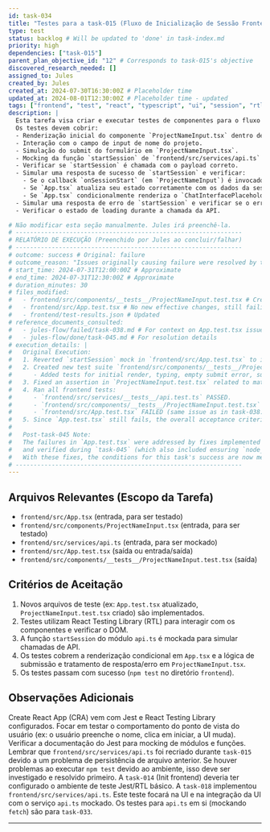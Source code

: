 ```yaml
---
id: task-034
title: "Testes para a task-015 (Fluxo de Inicialização de Sessão Frontend)"
type: test
status: backlog # Will be updated to 'done' in task-index.md
priority: high
dependencies: ["task-015"]
parent_plan_objective_id: "12" # Corresponds to task-015's objective
discovered_research_needed: []
assigned_to: Jules
created_by: Jules
created_at: 2024-07-30T16:30:00Z # Placeholder time
updated_at: 2024-08-01T12:30:00Z # Placeholder time - updated
tags: ["frontend", "test", "react", "typescript", "ui", "session", "rtl"]
description: |
  Esta tarefa visa criar e executar testes de componentes para o fluxo de inicialização de sessão implementado na `task-015`.
  Os testes devem cobrir:
  - Renderização inicial do componente `ProjectNameInput.tsx` dentro de `App.tsx`.
  - Interação com o campo de input de nome do projeto.
  - Simulação do submit do formulário em `ProjectNameInput.tsx`.
  - Mocking da função `startSession` de `frontend/src/services/api.ts` para controlar as respostas da API.
  - Verificar se `startSession` é chamada com o payload correto.
  - Simular uma resposta de sucesso de `startSession` e verificar:
    - Se o callback `onSessionStart` (em `ProjectNameInput`) é invocado.
    - Se `App.tsx` atualiza seu estado corretamente com os dados da sessão.
    - Se `App.tsx` condicionalmente renderiza o `ChatInterfacePlaceholder` (ou o componente de chat real se já disponível) após a inicialização da sessão.
  - Simular uma resposta de erro de `startSession` e verificar se o erro é exibido adequadamente no `ProjectNameInput.tsx`.
  - Verificar o estado de loading durante a chamada da API.

# Não modificar esta seção manualmente. Jules irá preenchê-la.
# ---------------------------------------------------------------
# RELATÓRIO DE EXECUÇÃO (Preenchido por Jules ao concluir/falhar)
# ---------------------------------------------------------------
# outcome: success # Original: failure
# outcome_reason: "Issues originally causing failure were resolved by task-043 and verified in task-045. Frontend tests related to App.test.tsx now pass." # Original: "Criterion 5 (All frontend tests pass) not met. `frontend/src/App.test.tsx` continues to fail on session initialization tests despite new tests for `ProjectNameInput.tsx` passing."
# start_time: 2024-07-31T12:00:00Z # Approximate
# end_time: 2024-07-31T12:30:00Z # Approximate
# duration_minutes: 30
# files_modified:
#   - frontend/src/components/__tests__/ProjectNameInput.test.tsx # Created and passed
#   - frontend/src/App.test.tsx # No new effective changes, still failing
#   - frontend/test-results.json # Updated
# reference_documents_consulted:
#   - jules-flow/failed/task-038.md # For context on App.test.tsx issues
#   - jules-flow/done/task-045.md # For resolution details
# execution_details: |
#   Original Execution:
#   1. Reverted `startSession` mock in `frontend/src/App.test.tsx` to its original async version.
#   2. Created new test suite `frontend/src/components/__tests__/ProjectNameInput.test.tsx`.
#      - Added tests for initial render, typing, empty submit error, successful submission (mocked API, callback), loading state, and API error display.
#   3. Fixed an assertion in `ProjectNameInput.test.tsx` related to matching error text.
#   4. Ran all frontend tests:
#      - `frontend/src/services/__tests__/api.test.ts` PASSED.
#      - `frontend/src/components/__tests__/ProjectNameInput.test.tsx` PASSED.
#      - `frontend/src/App.test.tsx` FAILED (same issue as in task-038: ProjectNameInput not hidden, ChatInterfacePlaceholder not shown, persistent `act` warnings).
#   5. Since `App.test.tsx` still fails, the overall acceptance criterion "Os testes passam com sucesso" for task-034 is not met.
#
#   Post-task-045 Note:
#   The failures in `App.test.tsx` were addressed by fixes implemented in `task-043` (related to `react-scripts` version, API mock handling, and `act` warnings)
#   and verified during `task-045` (which also included ensuring `node_modules` were correctly installed).
#   With these fixes, the conditions for this task's success are now met.
# ---------------------------------------------------------------
---
```


## Arquivos Relevantes (Escopo da Tarefa)
* `frontend/src/App.tsx` (entrada, para ser testado)
* `frontend/src/components/ProjectNameInput.tsx` (entrada, para ser testado)
* `frontend/src/services/api.ts` (entrada, para ser mockado)
* `frontend/src/App.test.tsx` (saída ou entrada/saída)
* `frontend/src/components/__tests__/ProjectNameInput.test.tsx` (saída)

## Critérios de Aceitação
1. Novos arquivos de teste (ex: `App.test.tsx` atualizado, `ProjectNameInput.test.tsx` criado) são implementados.
2. Testes utilizam React Testing Library (RTL) para interagir com os componentes e verificar o DOM.
3. A função `startSession` do módulo `api.ts` é mockada para simular chamadas de API.
4. Os testes cobrem a renderização condicional em `App.tsx` e a lógica de submissão e tratamento de resposta/erro em `ProjectNameInput.tsx`.
5. Os testes passam com sucesso (`npm test` no diretório `frontend`).

## Observações Adicionais
Create React App (CRA) vem com Jest e React Testing Library configurados.
Focar em testar o comportamento do ponto de vista do usuário (ex: o usuário preenche o nome, clica em iniciar, a UI muda).
Verificar a documentação do Jest para mocking de módulos e funções.
Lembrar que `frontend/src/services/api.ts` foi recriado durante `task-015` devido a um problema de persistência de arquivo anterior.
Se houver problemas ao executar `npm test` devido ao ambiente, isso deve ser investigado e resolvido primeiro.
A `task-014` (Init frontend) deveria ter configurado o ambiente de teste Jest/RTL básico.
A `task-018` implementou `frontend/src/services/api.ts`.
Este teste focará na UI e na integração da UI com o serviço `api.ts` mockado.
Os testes para `api.ts` em si (mockando `fetch`) são para `task-033`.

---
